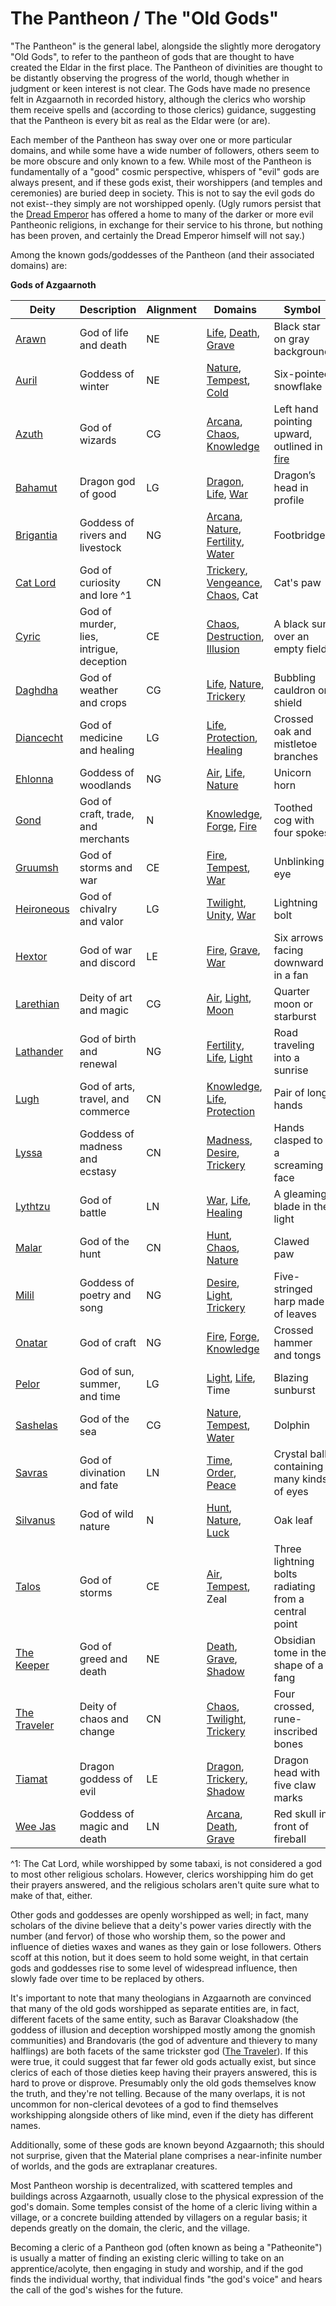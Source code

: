 # The Pantheon / The "Old Gods"
"The Pantheon" is the general label, alongside the slightly more derogatory "Old Gods", to refer to the pantheon of gods that are thought to have created the Eldar in the first place. The Pantheon of divinities are thought to be distantly observing the progress of the world, though whether in judgment or keen interest is not clear. The Gods have made no presence felt in Azgaarnoth in recorded history, although the clerics who worship them receive spells and (according to those clerics) guidance, suggesting that the Pantheon is every bit as real as the Eldar were (or are).

Each member of the Pantheon has sway over one or more particular domains, and while some have a wide number of followers, others seem to be more obscure and only known to a few. While most of the Pantheon is fundamentally of a "good" cosmic perspective, whispers of "evil" gods are always present, and if these gods exist, their worshippers (and temples and ceremonies) are buried deep in society. This is not to say the evil gods do not exist--they simply are not worshipped openly. (Ugly rumors persist that the [Dread Emperor](../../People/DreadEmperor.md) has offered a home to many of the darker or more evil Pantheonic religions, in exchange for their service to his throne, but nothing has been proven, and certainly the Dread Emperor himself will not say.) 

Among the known gods/goddesses of the Pantheon (and their associated domains) are:

**Gods of Azgaarnoth**

Deity | Description |Alignment | Domains | Symbol
------|-------------|----------|---------|--------
[Arawn](Arawn.md)|God of life and death|NE|[Life](../../Classes/Cleric/Life.md), [Death](../../Classes/Cleric/Death.md), [Grave](../../Classes/Cleric/Grave.md)|Black star on gray background
[Auril](Auril.md)|Goddess of winter|NE|[Nature](../../Classes/Cleric/Nature.md), [Tempest](../../Classes/Cleric/Tempest.md), [Cold](../../Classes/Cleric/Cold.md)|Six-pointed snowflake
[Azuth](Azuth.md)|God of wizards|CG|[Arcana](../../Classes/Cleric/Arcana.md), [Chaos](../../Classes/Cleric/Chaos.md), [Knowledge](../../Classes/Cleric/Knowledge.md)|Left hand pointing upward, outlined in [fire](../../Classes/Cleric/Fire.md)
[Bahamut](Bahamut.md)|Dragon god of good|LG|[Dragon](../../Classes/Cleric/Dragon.md), [Life](../../Classes/Cleric/Life.md), [War](../../Classes/Cleric/War.md)|Dragon’s head in profile
[Brigantia](Brigantia.md)|Goddess of rivers and livestock|NG|[Arcana](../../Classes/Cleric/Arcana.md), [Nature](../../Classes/Cleric/Nature.md), [Fertility](../../Classes/Cleric/Fertility.md), [Water](../../Classes/Cleric/Water.md)|Footbridge
[Cat Lord](CatLord.md)|God of curiosity and lore ^1|CN|[Trickery](../../Classes/Cleric/Trickery.md), [Vengeance](../../Classes/Cleric/Vengeance.md), [Chaos](../../Classes/Cleric/Chaos.md), Cat|Cat's paw
[Cyric](Cyric.md)|God of murder, lies, intrigue, deception|CE|[Chaos](../../Classes/Cleric/Chaos.md), [Destruction](../../Classes/Cleric/Destruction.md), [Illusion](../../Classes/Cleric/Illusion.md)|A black sun over an empty field
[Daghdha](Daghda.md)|God of weather and crops|CG|[Life](../../Classes/Cleric/Life.md), [Nature](../../Classes/Cleric/Nature.md), [Trickery](../../Classes/Cleric/Trickery.md)|Bubbling cauldron or shield
[Diancecht](Diancecht.md)|God of medicine and healing|LG|[Life](../../Classes/Cleric/Life.md), [Protection](../../Classes/Cleric/Protection.md), [Healing](../../Classes/Cleric/Healing.md)|Crossed oak and mistletoe branches
[Ehlonna](Ehlonna.md)|Goddess of woodlands|NG|[Air](../../Classes/Cleric/Air.md), [Life](../../Classes/Cleric/Life.md), [Nature](../../Classes/Cleric/Nature.md)|Unicorn horn
[Gond](Gond.md)|God of craft, trade, and merchants|N|[Knowledge](../../Classes/Cleric/Knowledge.md), [Forge](../../Classes/Cleric/Forge.md), [Fire](../../Classes/Cleric/Fire.md)|Toothed cog with four spokes
[Gruumsh](Gruumsh.md)|God of storms and war|CE|[Fire](../../Classes/Cleric/Fire.md), [Tempest](../../Classes/Cleric/Tempest.md), [War](../../Classes/Cleric/War.md)|Unblinking eye
[Heironeous](Heironeous.md)|God of chivalry and valor|LG|[Twilight](../../Classes/Cleric/Twilight.md), [Unity](../../Classes/Cleric/Unity.md), [War](../../Classes/Cleric/War.md)|Lightning bolt
[Hextor](Hextor.md)|God of war and discord|LE|[Fire](../../Classes/Cleric/Fire.md), [Grave](../../Classes/Cleric/Grave.md), [War](../../Classes/Cleric/War.md)|Six arrows facing downward in a fan
[Larethian](Larethian.md)|Deity of art and magic|CG|[Air](../../Classes/Cleric/Air.md), [Light](../../Classes/Cleric/Light.md), [Moon](../../Classes/Cleric/Moon.md)|Quarter moon or starburst
[Lathander](Lathander.md)|God of birth and renewal|NG|[Fertility](../../Classes/Cleric/Fertility.md), [Life](../../Classes/Cleric/Life.md), [Light](../../Classes/Cleric/Light.md)|Road traveling into a sunrise
[Lugh](Lugh.md)|God of arts, travel, and commerce|CN|[Knowledge](../../Classes/Cleric/Knowledge.md), [Life](../../Classes/Cleric/Life.md), [Protection](../../Classes/Cleric/Protection.md)|Pair of long hands
[Lyssa](Lyssa.md)|Goddess of madness and ecstasy|CN|[Madness](../../Classes/Cleric/Madness.md), [Desire](../../Classes/Cleric/Desire.md), [Trickery](../../Classes/Cleric/Trickery.md)|Hands clasped to a screaming face
[Lythtzu](Lythtzu.md)|God of battle|LN|[War](../../Classes/Cleric/War.md), [Life](../../Classes/Cleric/Life.md), [Healing](../../Classes/Cleric/Healing.md)|A gleaming blade in the light
[Malar](Malar.md)|God of the hunt|CN|[Hunt](../../Classes/Cleric/Hunt.md), [Chaos](../../Classes/Cleric/Chaos.md), [Nature](../../Classes/Cleric/Nature.md)|Clawed paw
[Milil](Milil.md)|Goddess of poetry and song|NG|[Desire](../../Classes/Cleric/Desire.md), [Light](../../Classes/Cleric/Light.md), [Trickery](../../Classes/Cleric/Trickery.md)|Five-stringed harp made of leaves
[Onatar](Onatar.md)|God of craft|NG|[Fire](../../Classes/Cleric/Fire.md), [Forge](../../Classes/Cleric/Forge.md), [Knowledge](../../Classes/Cleric/Knowledge.md)|Crossed hammer and tongs
[Pelor](Pelor.md)|God of sun, summer, and time|LG|[Light](../../Classes/Cleric/Light.md), [Life](../../Classes/Cleric/Life.md), Time|Blazing sunburst
[Sashelas](Sashelas.md)|God of the sea|CG|[Nature](../../Classes/Cleric/Nature.md), [Tempest](../../Classes/Cleric/Tempest.md), [Water](../../Classes/Cleric/Water.md)|Dolphin
[Savras](Savras.md)|God of divination and fate|LN|[Time](../../Classes/Cleric/Time.md), [Order](../../Classes/Cleric/Order.md), [Peace](../../Classes/Cleric/Peace.md)|Crystal ball containing many kinds of eyes
[Silvanus](Silvanus.md)|God of wild nature|N|[Hunt](../../Classes/Cleric/Hunt.md), [Nature](../../Classes/Cleric/Nature.md), [Luck](../../Classes/Cleric/Luck.md)|Oak leaf
[Talos](Talos.md)|God of storms|CE|[Air](../../Classes/Cleric/Air.md), [Tempest](../../Classes/Cleric/Tempest.md), Zeal|Three lightning bolts radiating from a central point
[The Keeper](Keeper.md)|God of greed and death|NE|[Death](../../Classes/Cleric/Death.md), [Grave](../../Classes/Cleric/Grave.md), [Shadow](../../Classes/Cleric/Shadow.md)|Obsidian tome in the shape of a fang
[The Traveler](Traveler.md)|Deity of chaos and change|CN|[Chaos](../../Classes/Cleric/Chaos.md), [Twilight](../../Classes/Cleric/Twilight.md), [Trickery](../../Classes/Cleric/Trickery.md)|Four crossed, rune-inscribed bones
[Tiamat](Tiamat.md)|Dragon goddess of evil|LE|[Dragon](../../Classes/Cleric/Dragon.md), [Trickery](../../Classes/Cleric/Trickery.md), [Shadow](../../Classes/Cleric/Shadow.md)|Dragon head with five claw marks
[Wee Jas](WeeJas.md)|Goddess of magic and death|LN|[Arcana](../../Classes/Cleric/Arcana.md), [Death](../../Classes/Cleric/Death.md), [Grave](../../Classes/Cleric/Grave.md)|Red skull in front of fireball

^1: The Cat Lord, while worshipped by some tabaxi, is not considered a god to most other religious scholars. However, clerics worshipping him do get their prayers answered, and the religious scholars aren't quite sure what to make of that, either.

Other gods and goddesses are openly worshipped as well; in fact, many scholars of the divine believe that a deity's power varies directly with the number (and fervor) of those who worship them, so the power and influence of dieties waxes and wanes as they gain or lose followers. Others scoff at this notion, but it does seem to hold some weight, in that certain gods and goddesses rise to some level of widespread influence, then slowly fade over time to be replaced by others.

It's important to note that many theologians in Azgaarnoth are convinced that many of the old gods worshipped as separate entities are, in fact, different facets of the same entity, such as Baravar Cloakshadow (the goddess of illusion and deception worshipped mostly among the gnomish communities) and Brandovaris (the god of adventure and thievery to many halflings) are both facets of the same trickster god ([The Traveler](Traveler.md)). If this were true, it could suggest that far fewer old gods actually exist, but since clerics of each of those dieties keep having their prayers answered, this is hard to prove or disprove. Presumably only the old gods themselves know the truth, and they're not telling. Because of the many overlaps, it is not uncommon for non-clerical devotees of a god to find themselves workshipping alongside others of like mind, even if the diety has different names.

Additionally, some of these gods are known beyond Azgaarnoth; this should not surprise, given that the Material plane comprises a near-infinite number of worlds, and the gods are extraplanar creatures.

Most Pantheon worship is decentralized, with scattered temples and buildings across Azgaarnoth, usually close to the physical expression of the god's domain. Some temples consist of the home of a cleric living within a village, or a concrete building attended by villagers on a regular basis; it depends greatly on the domain, the cleric, and the village.

Becoming a cleric of a Pantheon god (often known as being a "Patheonite") is usually a matter of finding an existing cleric willing to take on an apprentice/acolyte, then engaging in study and worship, and if the god finds the individual worthy, that individual finds "the god's voice" and hears the call of the god's wishes for the future.
